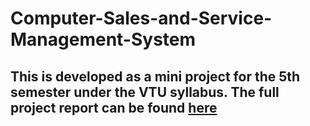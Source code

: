 # Computer-Sales-and-Service-Management-System


## This is developed as a mini project for the 5th semester under the VTU syllabus. The full project report can be found [here](https://drive.google.com/file/d/1ZV2YpFLgcDZKVSv8q4zdoANoOwwKKk1c/view?usp=sharing)
